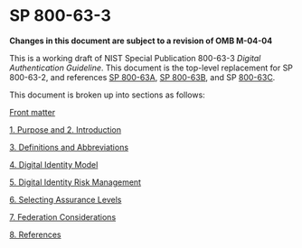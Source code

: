 # SP 800-63-3
**Changes in this document are subject to a revision of OMB M-04-04**

This is a working draft of NIST Special Publication 800-63-3 *Digital Authentication Guideline*. This document is the top-level replacement for SP 800-63-2, and references [SP 800-63A](../sp800-63a/README.md), [SP 800-63B](../sp800-63b/README.md), and SP [800-63C](../sp800-63c/README.md).


This document is broken up into sections as follows:

[Front matter](cover.md)

[1. Purpose and 2. Introduction](sec1_2_introduction.md)

[3. Definitions and Abbreviations](sec3_definitions.md)

[4. Digital Identity Model](sec4_model.md)

[5. Digital Identity Risk Management](sec5_DIRM.md)

[6. Selecting Assurance Levels](sec6_xal.md)

[7. Federation Considerations](sec7_DIRM.md)

[8. References](sec8_references.md)
